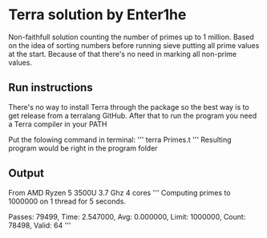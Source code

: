 # Terra solution by Enter1he


Non-faithfull solution counting the number of primes up to 1 million. Based on the idea of sorting numbers before
running sieve putting all prime values at the start. Because of that there's no need in marking all non-prime values.

## Run instructions

There's no way to install Terra through the package so the best way is to get
release from a terralang GitHub.
After that to run the program you need a Terra compiler in your PATH

Put the folowing command in terminal:
'''
terra Primes.t
'''
Resulting program would be right in the program folder

## Output
From AMD Ryzen 5 3500U 3.7 Ghz 4 cores
'''
Computing primes to 1000000 on 1 thread for 5 seconds.

 Passes: 79499, Time: 2.547000, Avg: 0.000000, Limit: 1000000, Count: 78498, Valid: 64
'''